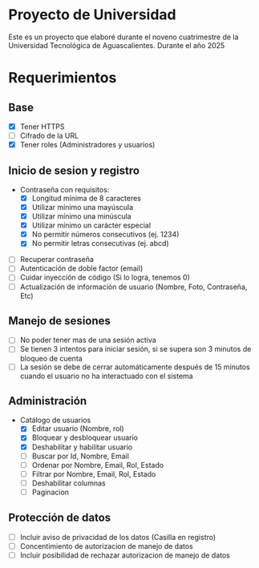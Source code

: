 # Proyecto de Universidad

Este es un proyecto que elaboré durante el noveno cuatrimestre de la Universidad Tecnológica de Aguascalientes. Durante el año 2025

# Requerimientos

## Base

- [x] Tener HTTPS
- [ ] Cifrado de la URL
- [x] Tener roles (Administradores y usuarios)

## Inicio de sesion y registro

- Contraseña con requisitos:
  - [x] Longitud mínima de 8 caracteres
  - [x] Utilizar mínimo una mayúscula
  - [x] Utilizar mínimo una minúscula
  - [x] Utilizar mínimo un carácter especial
  - [x] No permitir números consecutivos (ej. 1234)
  - [x] No permitir letras consecutivas (ej. abcd)
- [ ] Recuperar contraseña
- [ ] Autenticación de doble factor (email)
- [ ] Cuidar inyección de código (Si lo logra, tenemos 0)
- [ ] Actualización de información de usuario (Nombre, Foto, Contraseña, Etc)

## Manejo de sesiones

- [ ] No poder tener mas de una sesión activa
- [ ] Se tienen 3 intentos para iniciar sesión, si se supera son 3 minutos de bloqueo de cuenta
- [ ] La sesión se debe de cerrar automáticamente después de 15 minutos cuando el usuario no ha interactuado con el sistema

## Administración

- Catálogo de usuarios
  - [x] Editar usuario (Nombre, rol)
  - [x] Bloquear y desbloquear usuario
  - [x] Deshabilitar y habilitar usuario
  - [ ] Buscar por Id, Nombre, Email
  - [ ] Ordenar por Nombre, Email, Rol, Estado
  - [ ] Filtrar por Nombre, Email, Rol, Estado
  - [ ] Deshabilitar columnas
  - [ ] Paginacion

## Protección de datos

- [ ] Incluir aviso de privacidad de los datos (Casilla en registro)
- [ ] Concentimiento de autorizacion de manejo de datos
- [ ] Incluir posibilidad de rechazar autorizacion de manejo de datos
